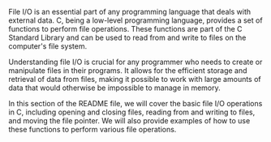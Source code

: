 File I/O is an essential part of any programming language that deals with external data. C, being a low-level programming language, provides a set of functions to perform file operations. These functions are part of the C Standard Library and can be used to read from and write to files on the computer's file system.

Understanding file I/O is crucial for any programmer who needs to create or manipulate files in their programs. It allows for the efficient storage and retrieval of data from files, making it possible to work with large amounts of data that would otherwise be impossible to manage in memory.

In this section of the README file, we will cover the basic file I/O operations in C, including opening and closing files, reading from and writing to files, and moving the file pointer. We will also provide examples of how to use these functions to perform various file operations.
